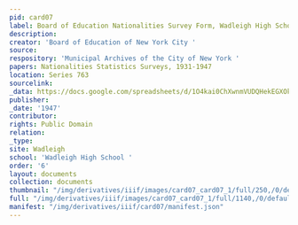```yaml
---
pid: card07
label: Board of Education Nationalities Survey Form, Wadleigh High School [1947]
description:
creator: 'Board of Education of New York City '
source:
respository: 'Municipal Archives of the City of New York '
papers: Nationalities Statistics Surveys, 1931-1947
location: Series 763
sourcelink:
_data: https://docs.google.com/spreadsheets/d/1O4kai0ChXwnmVUDQHekEGXOkPXKGD0e4yOh8efiNEgU/edit?usp=sharing
publisher:
_date: '1947'
contributor:
rights: Public Domain
relation:
_type:
site: Wadleigh
school: 'Wadleigh High School '
order: '6'
layout: documents
collection: documents
thumbnail: "/img/derivatives/iiif/images/card07_card07_1/full/250,/0/default.jpg"
full: "/img/derivatives/iiif/images/card07_card07_1/full/1140,/0/default.jpg"
manifest: "/img/derivatives/iiif/card07/manifest.json"
---
```

